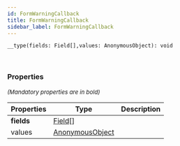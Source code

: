 ```yaml
---
id: FormWarningCallback
title: FormWarningCallback
sidebar_label: FormWarningCallback
---
```


```tsx
__type(fields: Field[],values: AnonymousObject): void
```
<br/>



### Properties

<font size="2"><i>(Mandatory properties are in bold)</i></font>

| Properties | Type | Description |
| --------- | ---- | ----------- |
| **fields** | [Field](/framework-api/interfaces/Field.md)[] |  |
| values | [AnonymousObject](/framework-api/interfaces/AnonymousObject.md) |  |
